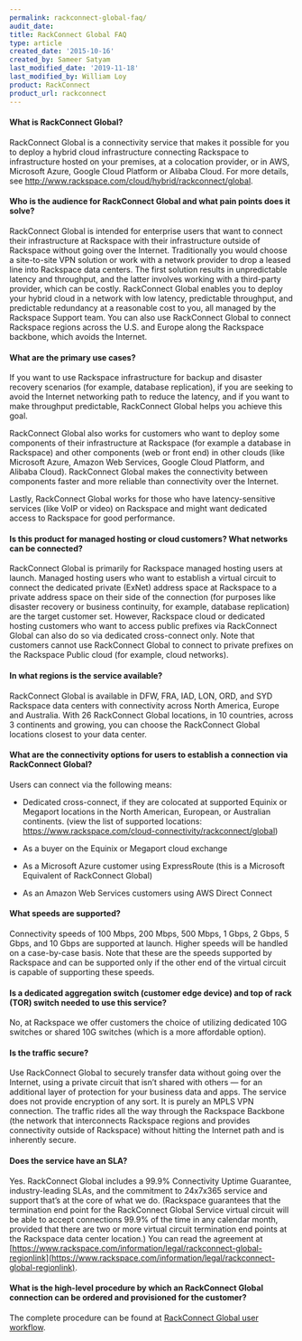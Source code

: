 ```yaml
---
permalink: rackconnect-global-faq/
audit_date:
title: RackConnect Global FAQ
type: article
created_date: '2015-10-16'
created_by: Sameer Satyam
last_modified_date: '2019-11-18'
last_modified_by: William Loy
product: RackConnect
product_url: rackconnect
---
```


#### What is RackConnect Global?

RackConnect Global is a connectivity service that makes it
possible for you to deploy a hybrid cloud infrastructure connecting Rackspace
to infrastructure hosted on your premises, at a colocation provider, or in AWS,
Microsoft Azure, Google Cloud Platform or Alibaba Cloud. For more details, see
<http://www.rackspace.com/cloud/hybrid/rackconnect/global>.

#### Who is the audience for RackConnect Global and what pain points does it solve?

RackConnect Global is intended for enterprise users that want to connect their
infrastructure at Rackspace with their infrastructure outside of
Rackspace without going over the Internet. Traditionally you would
choose a site-to-site VPN solution or work with a network provider to
drop a leased line into Rackspace data centers. The first solution
results in unpredictable latency and throughput, and the latter involves
working with a third-party provider, which can be costly.
RackConnect Global enables you to deploy your hybrid cloud in a network with low
latency, predictable throughput, and predictable redundancy at a
reasonable cost to you, all managed by the Rackspace Support team.
You can also use RackConnect Global to connect Rackspace regions across the
U.S. and Europe along the Rackspace backbone, which avoids the Internet.

#### What are the primary use cases?

If you want to use Rackspace infrastructure for backup and disaster recovery
scenarios (for example, database replication), if you are seeking to
avoid the Internet networking path to reduce the latency, and if you want
to make throughput predictable, RackConnect Global helps you achieve this goal.

RackConnect Global also works for customers who want to deploy some components of their infrastructure at Rackspace (for example a database in Rackspace) and other components (web or front end) in other clouds (like Microsoft Azure, Amazon Web Services, Google Cloud Platform, and Alibaba Cloud). RackConnect Global makes the connectivity between components
faster and more reliable than connectivity over the Internet.

Lastly, RackConnect Global works for those who have latency-sensitive services (like VoIP or video) on Rackspace and might want dedicated access to Rackspace for good performance.

#### Is this product for managed hosting or cloud customers? What networks can be connected?

RackConnect Global is primarily for Rackspace managed hosting users at
launch. Managed hosting users who want to establish a virtual circuit
to connect the dedicated private (ExNet) address space at Rackspace to a
private address space on their side of the connection (for purposes like
disaster recovery or business continuity, for example, database replication)
are the target customer set. However, Rackspace cloud or dedicated
hosting customers who want to access public prefixes via RackConnect Global can also do
so via dedicated cross-connect only. Note that customers cannot use
RackConnect Global to connect to private prefixes on the Rackspace Public
cloud (for example, cloud networks).

#### In what regions is the service available?

RackConnect Global is available in DFW, FRA, IAD, LON, ORD, and SYD Rackspace data centers with connectivity across North America, Europe and Australia.
With 26 RackConnect Global locations, in 10 countries, across 3 continents and growing, you can choose the RackConnect Global locations closest to your data center.

#### What are the connectivity options for users to establish a connection via RackConnect Global?

Users can connect via the following means:

- Dedicated cross-connect, if they are colocated at supported Equinix or Megaport locations in the North American, European, or Australian continents. (view the list of supported locations: https://www.rackspace.com/cloud-connectivity/rackconnect/global)

- As a buyer on the Equinix or Megaport cloud exchange

- As a Microsoft Azure customer using ExpressRoute (this is a Microsoft Equivalent of RackConnect Global)

- As an Amazon Web Services customers using AWS Direct Connect

#### What speeds are supported?

Connectivity speeds of 100 Mbps, 200 Mbps, 500 Mbps, 1 Gbps, 2 Gbps,
5 Gbps, and 10 Gbps are supported at launch. Higher speeds will be
handled on a case-by-case basis. Note that these are the speeds
supported by Rackspace and can be supported only if the other end
of the virtual circuit is capable of
supporting these speeds.

#### Is a dedicated aggregation switch (customer edge device) and top of rack (TOR) switch needed to use this service?

No, at Rackspace we offer customers the choice of utilizing dedicated
10G switches or shared 10G switches (which is a more affordable option).

#### Is the traffic secure?

Use RackConnect Global to securely transfer data without going over the
Internet, using a private circuit that isn’t shared with others — for an
additional layer of protection for your business data and apps. The
service does not provide encryption of any sort. It is purely an
MPLS VPN connection. The traffic rides all the way through the Rackspace
Backbone (the network that interconnects Rackspace regions and provides
connectivity outside of Rackspace) without hitting the Internet path and
is inherently secure.

#### Does the service have an SLA?

Yes. RackConnect Global includes a 99.9% Connectivity Uptime Guarantee, industry-leading SLAs, and the commitment to 24x7x365 service and support that’s at the core of what we do. (Rackspace guarantees that the termination end point for the RackConnect Global Service virtual circuit will be able to accept connections 99.9% of the time in any calendar month, provided that there are two or more virtual circuit termination end points at the Rackspace data center location.) You can read the agreement at [https://www.rackspace.com/information/legal/rackconnect-global-regionlink](https://www.rackspace.com/information/legal/rackconnect-global-regionlink).

#### What is the high-level procedure by which an RackConnect Global connection can be ordered and provisioned for the customer?

The complete procedure can be found at [RackConnect Global user workflow](/how-to/rackconnect-global-user-workflow).
